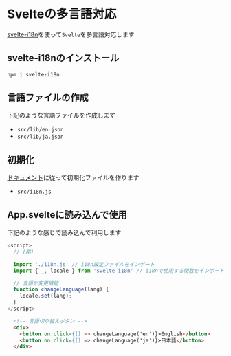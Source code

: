 # Svelteの多言語対応

[svelte-i18n](https://github.com/kaisermann/svelte-i18n/)を使って`Svelte`を多言語対応します

## svelte-i18nのインストール
```bash
npm i svelte-i18n
```

## 言語ファイルの作成

下記のような言語ファイルを作成します

- `src/lib/en.json`
- `src/lib/ja.json`

## 初期化

[ドキュメント](https://github.com/kaisermann/svelte-i18n/blob/main/docs/Getting%20Started.md)に従って初期化ファイルを作ります

- `src/i18n.js`

## App.svelteに読み込んで使用

下記のような感じで読み込んで利用します

```js
<script>
  // (略)

  import './i18n.js' // i18n設定ファイルをインポート
  import { _, locale } from 'svelte-i18n' // i18nで使用する関数をインポート

  // 言語を変更機能
  function changeLanguage(lang) {
    locale.set(lang);
  }
</script>
```

```html
  <!-- 言語切り替えボタン -->
  <div>
    <button on:click={() => changeLanguage('en')}>English</button>
    <button on:click={() => changeLanguage('ja')}>日本語</button>
  </div>
```
